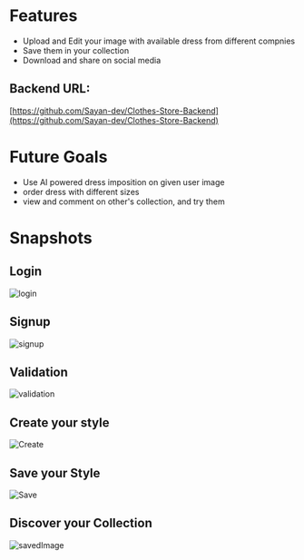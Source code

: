 # Features
- Upload and Edit your image with available dress from different compnies
- Save them in your collection
- Download and share on social media
## Backend URL:
  [https://github.com/Sayan-dev/Clothes-Store-Backend](https://github.com/Sayan-dev/Clothes-Store-Backend)
# Future Goals
- Use AI powered dress imposition on given user image
- order dress with different sizes
- view and comment on other's collection, and try them
# Snapshots
## Login
![login](https://user-images.githubusercontent.com/42710260/155543829-92996dca-e226-41b3-8a5c-d86b18c5b407.png)
## Signup
![signup](https://user-images.githubusercontent.com/42710260/155543965-e798208f-f90f-42a6-b2fb-87fbfe213eb9.png)
## Validation
![validation](https://user-images.githubusercontent.com/42710260/155544045-381d13fc-05ba-43eb-a8f3-5c865057e852.png)
## Create your style
![Create](https://user-images.githubusercontent.com/42710260/155544123-c891dd07-11d4-439e-966c-3db0f85cc8d5.png)
## Save your Style
![Save](https://user-images.githubusercontent.com/42710260/155544233-4843f71c-7fe3-4686-b5fc-84d179fa4a56.png)
## Discover your Collection
![savedImage](https://user-images.githubusercontent.com/42710260/155544976-ccb531a3-d28f-4ddf-a0f2-54ac958bf6b6.png)
